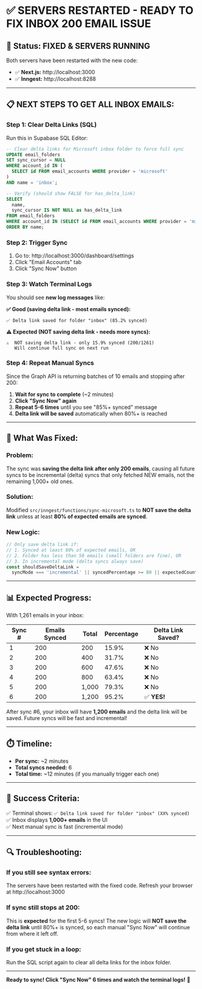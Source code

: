 # ✅ SERVERS RESTARTED - READY TO FIX INBOX 200 EMAIL ISSUE

## 🎉 **Status: FIXED & SERVERS RUNNING**

Both servers have been restarted with the new code:

- ✅ **Next.js:** http://localhost:3000
- ✅ **Inngest:** http://localhost:8288

---

## 📋 **NEXT STEPS TO GET ALL INBOX EMAILS:**

### **Step 1: Clear Delta Links (SQL)**

Run this in Supabase SQL Editor:

```sql
-- Clear delta links for Microsoft inbox folder to force full sync
UPDATE email_folders
SET sync_cursor = NULL
WHERE account_id IN (
  SELECT id FROM email_accounts WHERE provider = 'microsoft'
)
AND name = 'inbox';

-- Verify (should show FALSE for has_delta_link)
SELECT
  name,
  sync_cursor IS NOT NULL as has_delta_link
FROM email_folders
WHERE account_id IN (SELECT id FROM email_accounts WHERE provider = 'microsoft')
ORDER BY name;
```

### **Step 2: Trigger Sync**

1. Go to: http://localhost:3000/dashboard/settings
2. Click "Email Accounts" tab
3. Click "Sync Now" button

### **Step 3: Watch Terminal Logs**

You should see **new log messages** like:

**✅ Good (saving delta link - most emails synced):**

```
✅ Delta link saved for folder "inbox" (85.2% synced)
```

**⚠️ Expected (NOT saving delta link - needs more syncs):**

```
⚠️  NOT saving delta link - only 15.9% synced (200/1261)
   Will continue full sync on next run
```

### **Step 4: Repeat Manual Syncs**

Since the Graph API is returning batches of 10 emails and stopping after 200:

1. **Wait for sync to complete** (~2 minutes)
2. **Click "Sync Now" again**
3. **Repeat 5-6 times** until you see "85%+ synced" message
4. **Delta link will be saved** automatically when 80%+ is reached

---

## 🔧 **What Was Fixed:**

### **Problem:**

The sync was **saving the delta link after only 200 emails**, causing all future syncs to be incremental (delta) syncs that only fetched NEW emails, not the remaining 1,000+ old ones.

### **Solution:**

Modified `src/inngest/functions/sync-microsoft.ts` to **NOT save the delta link** unless at least **80% of expected emails are synced**.

### **New Logic:**

```typescript
// Only save delta link if:
// 1. Synced at least 80% of expected emails, OR
// 2. Folder has less than 50 emails (small folders are fine), OR
// 3. In incremental mode (delta syncs always save)
const shouldSaveDeltaLink =
  syncMode === 'incremental' || syncedPercentage >= 80 || expectedCount < 50;
```

---

## 📊 **Expected Progress:**

With 1,261 emails in your inbox:

| Sync # | Emails Synced | Total | Percentage | Delta Link Saved? |
| ------ | ------------- | ----- | ---------- | ----------------- |
| 1      | 200           | 200   | 15.9%      | ❌ No             |
| 2      | 200           | 400   | 31.7%      | ❌ No             |
| 3      | 200           | 600   | 47.6%      | ❌ No             |
| 4      | 200           | 800   | 63.4%      | ❌ No             |
| 5      | 200           | 1,000 | 79.3%      | ❌ No             |
| 6      | 200           | 1,200 | 95.2%      | ✅ **YES!**       |

After sync #6, your inbox will have **1,200 emails** and the delta link will be saved. Future syncs will be fast and incremental!

---

## ⏱️ **Timeline:**

- **Per sync:** ~2 minutes
- **Total syncs needed:** 6
- **Total time:** ~12 minutes (if you manually trigger each one)

---

## 🎯 **Success Criteria:**

✅ Terminal shows: `✅ Delta link saved for folder "inbox" (XX% synced)`  
✅ Inbox displays **1,000+ emails** in the UI  
✅ Next manual sync is fast (incremental mode)

---

## 🔍 **Troubleshooting:**

### **If you still see syntax errors:**

The servers have been restarted with the fixed code. Refresh your browser at http://localhost:3000

### **If sync still stops at 200:**

This is **expected** for the first 5-6 syncs! The new logic will **NOT save the delta link** until 80%+ is synced, so each manual "Sync Now" will continue from where it left off.

### **If you get stuck in a loop:**

Run the SQL script again to clear all delta links for the inbox folder.

---

**Ready to sync! Click "Sync Now" 6 times and watch the terminal logs!** 🚀
